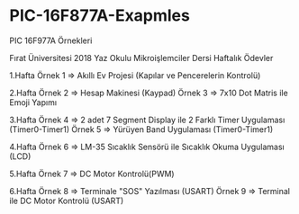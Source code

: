 # PIC-16F877A-Exapmles
PIC 16F977A Örnekleri 

Fırat Üniversitesi 2018 Yaz Okulu Mikroişlemciler Dersi Haftalık Ödevler

1.Hafta
Örnek 1 => Akıllı Ev Projesi (Kapılar ve Pencerelerin Kontrolü)

2.Hafta
Örnek 2 => Hesap Makinesi (Kaypad)
Örnek 3 => 7x10 Dot Matris ile Emoji Yapımı

3.Hafta
Örnek 4 => 2 adet 7 Segment Display ile 2 Farklı Timer Uygulaması (Timer0-Timer1)
Örnek 5 => Yürüyen Band Uygulaması (Timer0-Timer1)

4.Hafta
Örnek 6 => LM-35 Sıcaklık Sensörü ile Sıcaklık Okuma Uygulaması (LCD)

5.Hafta
Örnek 7 => DC Motor Kontrolü(PWM)

6.Hafta
Örnek 8 => Terminale "SOS" Yazılması (USART)
Örnek 9 => Terminal ile DC Motor Kontrolü (USART)
